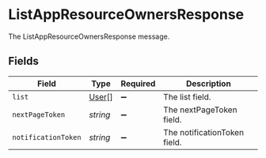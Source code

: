 # ListAppResourceOwnersResponse

The ListAppResourceOwnersResponse message.


## Fields

| Field                                 | Type                                  | Required                              | Description                           |
| ------------------------------------- | ------------------------------------- | ------------------------------------- | ------------------------------------- |
| `list`                                | [User](../../models/shared/user.md)[] | :heavy_minus_sign:                    | The list field.                       |
| `nextPageToken`                       | *string*                              | :heavy_minus_sign:                    | The nextPageToken field.              |
| `notificationToken`                   | *string*                              | :heavy_minus_sign:                    | The notificationToken field.          |